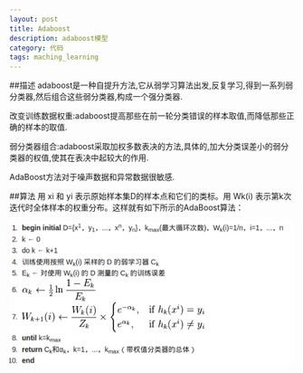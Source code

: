 ```yaml
---
layout: post
title: Adaboost
description: adaboost模型
category: 代码
tags: maching_learning
---
```

##描述
adaboost是一种自提升方法,它从弱学习算法出发,反复学习,得到一系列弱分类器,然后组合这些弱分类器,构成一个强分类器.

改变训练数据权重:adaboost提高那些在前一轮分类错误的样本取值,而降低那些正确的样本的取值.

弱分类器组合:adaboost采取加权多数表决的方法,具体的,加大分类误差小的弱分类器的权值,使其在表决中起较大的作用.

AdaBoost方法对于噪声数据和异常数据很敏感.

##算法
用 xi 和 yi 表示原始样本集D的样本点和它们的类标。用 Wk(i) 表示第k次迭代时全体样本的权重分布。这样就有如下所示的AdaBoost算法：

![img](public/upload/ml/adaboost.png)